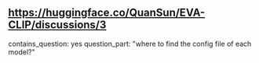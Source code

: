## https://huggingface.co/QuanSun/EVA-CLIP/discussions/3

contains_question: yes
question_part: "where to find the config file of each model?"